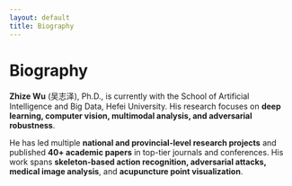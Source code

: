 ```yaml
---
layout: default
title: Biography
---
```


# Biography
**Zhize Wu** (吴志泽), Ph.D., is currently with the School of Artificial Intelligence and Big Data, Hefei University. His research focuses on **deep learning, computer vision, multimodal analysis, and adversarial robustness**.  

He has led multiple **national and provincial-level research projects** and published **40+ academic papers** in top-tier journals and conferences. His work spans **skeleton-based action recognition, adversarial attacks, medical image analysis**, and **acupuncture point visualization**.
